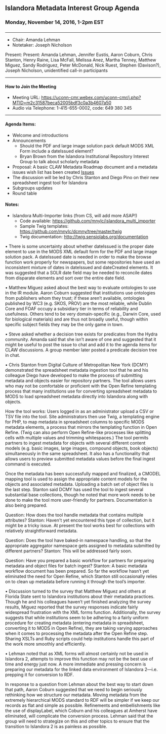 ## Islandora Metadata Interest Group Agenda
### Monday, November 14, 2016, 1-2pm EST
### 
---
* Chair: Amanda Lehman
* Notetaker: Joseph Nicholson

Present: Present: Amanda Lehman, Jennifer Eustis, Aaron Coburn, Chris Stanton, Henry Raine, Lisa McFall, Melissa Anez, Martha Tenney, Matthew Miguez, Sandy Rodriguez, Peter McDonald, Nick Ruest, Stephen (Davison?), Joseph Nicholson, unidentified call-in participants

---

#### How to Join the Meeting  
* Meeting URL: https://uconn-cmr.webex.com/uconn-cmr/j.php?MTID=m2c31587beca52005bdf3c0a3b4607a50
* Audio via Telephone: 1-415-655-0002, code: 649 380 345

---

#### Agenda Items:
* Welcome and introductions
* Announcements  
  * Should the PDF and large image solution pack default MODS XML Form include a dateIssued element?
  * Bryan Brown from the Islandora Institutional Repository Interest Group to talk about scholarly metadata
* Proposal: A basic CLAW Metadata Roadmap document and a metadata issues wish list has been created [Issues](https://github.com/islandora-interest-groups/Islandora-Metadata-Interest-Group/issues/30)
* The discussion will be led by Chris Stanton and Diego Pino on their new spreadsheet ingest tool for Islandora
* Subgroups updates
* Round table

#### Notes:

* Islandora Multi-Importer links (from CS, will add more ASAP!)
  * Code available: https://github.com/mnylc/islandora_multi_importer
  * Sample Twig templates: https://github.com/mnylc/dcmny/tree/master/twig
  * Twig documentation: http://twig.sensiolabs.org/documentation
    
•	There is some uncertainty about whether dateIssued is the proper date element to use in the MODS XML default form for the PDF and large image solution pack. A dateIssued date is needed in order to make the browse function work properly for newspapers, but some repositories have used an inconsistent mixture of dates in dateIssued and dateCreated elements. It was suggested that a SOLR date field may be needed to reconcile dates from disparate elements and sort over the entire date field.

•	Matthew Miguez asked about the best way to evaluate ontologies to use in the IR module. Aaron Coburn suggested that institutions use ontologies from publishers whom they trust; if these aren’t available, ontologies published by WC3 (e.g. SKOS, PROV) are the most reliable, while Dublin Core and FOAF occupy a subsidiary tier in terms of reliability and usefulness. Others tend to be very domain-specific (e.g., Darwin Core, used for biological materials) and are thus not broadly useful, though within specific subject fields they may be the only game in town.

•	Steve asked whether a decision tree exists for predicates from the Hydra community. Amanda said that she isn’t aware of one and suggested that it might be useful to post the issue to chat and add it to the agenda items for CLAW discussions. A group member later posted a predicate decision tree in chat.

•	Chris Stanton from Digital Culture of Metropolitan New York (DCMY) demonstrated the spreadsheet metadata ingestion tool that he and his colleague Diego have developed to make the process of submitting metadata and objects easier for repository partners. The tool allows users who may not be comfortable or proficient with the Open Refine templating process that many institutions use for converting spreadsheet metadata to MODS to load spreadsheet metadata directly into Islandora along with objects. 

How the tool works: Users logged in as an administrator upload a CSV or TSV file into the tool. Site administrators then use Twig, a templating engine for PHP, to map metadata in spreadsheet columns to specific MODS metadata elements, a process that mirrors the templating function in Open Refine. (Twig can also perform Open Refine-like processes like splitting cells with multiple values and trimming whitespaces.) The tool permits partners to ingest metadata for objects with several different content models (e.g. basic images, large images, compound objects, book objects) simultaneously in the same spreadsheet. It also has a functionality that allows users to preview submitted metadata values before the final ingest command is executed. 

Once the metadata has been successfully mapped and finalized, a CMODEL mapping tool is used to assign the appropriate content models for the objects and associated metadata. Uploading a batch set of object files is the last step. Stanton said DCMY has used the tool to ingest several substantial base collections, though he noted that more work needs to be done to make the tool more user-friendly for partners. Documentation is also being prepared.     

Question: How does the tool handle metadata that contains multiple attributes?
Stanton: Haven't yet encountered this type of collection, but it might be a tricky issue. At present the tool works best for collections with relatively straightforward metadata.

Question: Does the tool have baked-in namespace handling, so that the appropriate aggregator namespace gets assigned to metadata submitted by different partners?
Stanton: This will be addressed fairly soon.

Question: Have you prepared a basic workflow for partners for preparing metadata and object files for batch ingest?
Stanton: A basic metadata workflow document has been prepared. So far the workflow hasn’t yet eliminated the need for Open Refine, which Stanton still occasionally relies on to clean up metadata before running it through the tool’s importer.

•	Discussion turned to the survey that Matthew Miguez and others at Florida State sent to Islandora institutions about their metadata practices. Though he and his colleagues haven’t yet finished analyzing the survey results, Miguez reported that the survey responses indicate fairly widespread frustration with the XML forms function. Additionally, the survey suggests that while institutions seem to be adhering to a fairly uniform procedure for creating metadata (entering metadata in spreadsheet, converting it to MODS in Open Refine), they are taking varying approaches when it comes to processing the metadata after the Open Refine step. Sharing XSLTs and Ruby scripts could help institutions handle this part of the work more smoothly and efficiently.

•	Lehman noted that as XML forms will almost certainly not be used in Islandora 2, attempts to improve this function may not be the best use of time and energy just now. A more immediate and pressing concern is preparing our metadata for the linked data environment of Islandora 2—i.e. prepping it for conversion to RDF.

In response to a question from Lehman about the best way to start down that path, Aaron Coburn suggested that we need to begin seriously rethinking how we structure our metadata. Moving metadata from the extremely hierarchical MODS standard to RDF will be simpler if we keep our records as flat and simple as possible. Refinements and embellishments like the use of displayLabel, which Coburn and his colleagues at Amherst have eliminated, will complicate the conversion process. Lehman said that the group will need to strategize on this and other topics to ensure that the transition to Islandora 2 is as painless as possible.   

  
